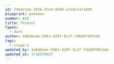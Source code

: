 ```yaml
---
id: 746da13e-3020-47e4-9b08-ef2dcfaf1030
blueprint: pokemon
number: 828
title: Thievul
types:
  - dark
author: 4d8d6ede-5963-429f-9c2f-74b897007e0c
tags:
  - stage-1
updated_by: 4d8d6ede-5963-429f-9c2f-74b897007e0c
updated_at: 1716570427
---
```

